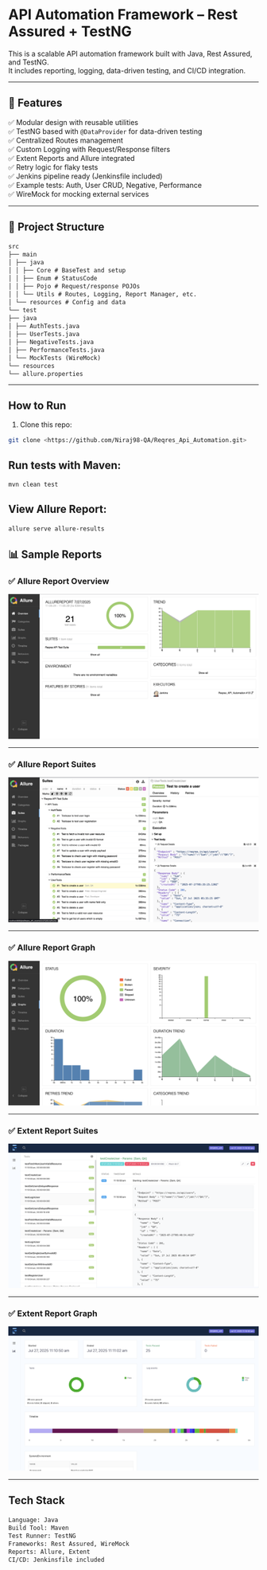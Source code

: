 # API Automation Framework – Rest Assured + TestNG

This is a scalable API automation framework built with Java, Rest Assured, and TestNG.  
It includes reporting, logging, data-driven testing, and CI/CD integration.

---

## 📌 Features
✅ Modular design with reusable utilities  
✅ TestNG based with `@DataProvider` for data-driven testing  
✅ Centralized Routes management  
✅ Custom Logging with Request/Response filters  
✅ Extent Reports and Allure integrated  
✅ Retry logic for flaky tests  
✅ Jenkins pipeline ready (Jenkinsfile included)  
✅ Example tests: Auth, User CRUD, Negative, Performance  
✅ WireMock for mocking external services

---

## 📂 Project Structure
```
src
├── main
│ ├── java
│ │ ├── Core # BaseTest and setup
│ │ ├── Enum # StatusCode
│ │ ├── Pojo # Request/response POJOs
│ │ └── Utils # Routes, Logging, Report Manager, etc.
│ └── resources # Config and data
└── test
├── java
│ ├── AuthTests.java
│ ├── UserTests.java
│ ├── NegativeTests.java
│ ├── PerformanceTests.java
│ └── MockTests (WireMock)
└── resources
└── allure.properties
```
---

## How to Run
1. Clone this repo:

```bash
git clone <https://github.com/Niraj98-QA/Reqres_Api_Automation.git>
```

## Run tests with Maven:

```bash
mvn clean test
```

## View Allure Report:

```bash
allure serve allure-results
```
## 📊 Sample Reports

### ✅ Allure Report Overview
![Allure Report Overview](https://raw.githubusercontent.com/Niraj98-QA/Reqres_Api_Automation/main/Screenshots/AllureReportOverview.png)

---

### ✅ Allure Report Suites
![Allure Report Suites](https://raw.githubusercontent.com/Niraj98-QA/Reqres_Api_Automation/main/Screenshots/AllureReportSuites.png)

---

### ✅ Allure Report Graph
![Allure Report Graph](https://raw.githubusercontent.com/Niraj98-QA/Reqres_Api_Automation/main/Screenshots/AllureReportGraph.png)

---

### ✅ Extent Report Suites
![Extent Report Screenshot](Screenshots/ExtentReportSuite.png)

---

### ✅ Extent Report Graph

![Extent Report Screenshot](Screenshots/ExtentReportGraph.png)

---

## Tech Stack
```
Language: Java
Build Tool: Maven
Test Runner: TestNG
Frameworks: Rest Assured, WireMock
Reports: Allure, Extent
CI/CD: Jenkinsfile included

```
